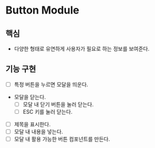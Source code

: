 # Button Module

## 핵심

- 다양한 형태로 유연하게 사용자가 필요로 하는 정보를 보여준다.

## 기능 구현

- [ ] 특정 버튼을 누르면 모달을 띄운다.
- 모달을 닫는다.
  - [ ] 모달 내 닫기 버튼을 눌러 닫는다.
  - [ ] ESC 키를 눌러 닫는다.
- [ ] 제목을 표시한다.
- [ ] 모달 내 내용을 넣는다.
- [ ] 모달 내 활용 가능한 버튼 컴포넌트를 만든다.
